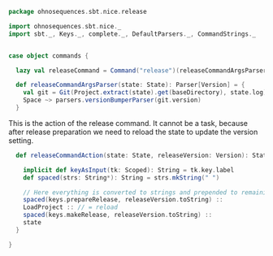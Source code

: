 
```scala
package ohnosequences.sbt.nice.release

import ohnosequences.sbt.nice._
import sbt._, Keys._, complete._, DefaultParsers._, CommandStrings._


case object commands {

  lazy val releaseCommand = Command("release")(releaseCommandArgsParser)(releaseCommandAction)

  def releaseCommandArgsParser(state: State): Parser[Version] = {
    val git = Git(Project.extract(state).get(baseDirectory), state.log)
    Space ~> parsers.versionBumperParser(git.version)
  }
```

This is the action of the release command. It cannot be a task, because after release preparation we need to reload the state to update the version setting.

```scala
  def releaseCommandAction(state: State, releaseVersion: Version): State = {

    implicit def keyAsInput(tk: Scoped): String = tk.key.label
    def spaced(strs: String*): String = strs.mkString(" ")

    // Here everything is converted to strings and prepended to remainingCommands of the state (it's the same if you manually entered those strings in the sbt console one by one)
    spaced(keys.prepareRelease, releaseVersion.toString) ::
    LoadProject :: // = reload
    spaced(keys.makeRelease, releaseVersion.toString) ::
    state
  }

}

```




[main/scala/AssemblySettings.scala]: ../AssemblySettings.scala.md
[main/scala/Git.scala]: ../Git.scala.md
[main/scala/JavaOnlySettings.scala]: ../JavaOnlySettings.scala.md
[main/scala/MetadataSettings.scala]: ../MetadataSettings.scala.md
[main/scala/package.scala]: ../package.scala.md
[main/scala/release/commands.scala]: commands.scala.md
[main/scala/release/keys.scala]: keys.scala.md
[main/scala/release/parsers.scala]: parsers.scala.md
[main/scala/release/tasks.scala]: tasks.scala.md
[main/scala/ReleasePlugin.scala]: ../ReleasePlugin.scala.md
[main/scala/ResolverSettings.scala]: ../ResolverSettings.scala.md
[main/scala/ScalaSettings.scala]: ../ScalaSettings.scala.md
[main/scala/StatikaBundleSettings.scala]: ../StatikaBundleSettings.scala.md
[main/scala/Version.scala]: ../Version.scala.md
[main/scala/VersionSettings.scala]: ../VersionSettings.scala.md
[main/scala/WartRemoverSettings.scala]: ../WartRemoverSettings.scala.md